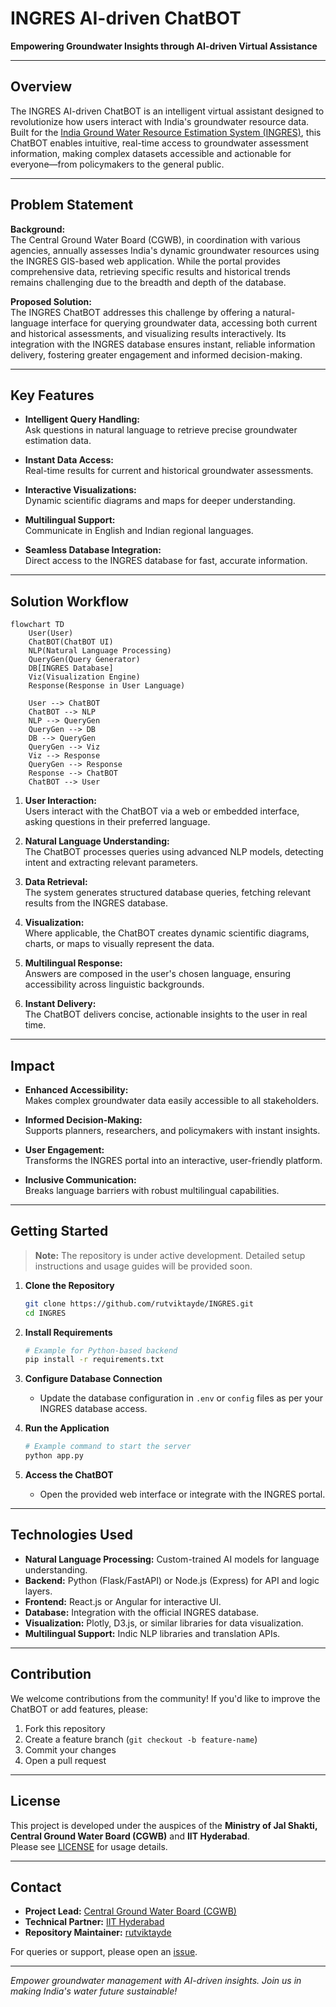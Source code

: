 # INGRES AI-driven ChatBOT

**Empowering Groundwater Insights through AI-driven Virtual Assistance**

---

## Overview

The INGRES AI-driven ChatBOT is an intelligent virtual assistant designed to revolutionize how users interact with India's groundwater resource data. Built for the [India Ground Water Resource Estimation System (INGRES)](https://ingres.iith.ac.in/home), this ChatBOT enables intuitive, real-time access to groundwater assessment information, making complex datasets accessible and actionable for everyone—from policymakers to the general public.

---

## Problem Statement

**Background:**  
The Central Ground Water Board (CGWB), in coordination with various agencies, annually assesses India's dynamic groundwater resources using the INGRES GIS-based web application. While the portal provides comprehensive data, retrieving specific results and historical trends remains challenging due to the breadth and depth of the database.

**Proposed Solution:**  
The INGRES ChatBOT addresses this challenge by offering a natural-language interface for querying groundwater data, accessing both current and historical assessments, and visualizing results interactively. Its integration with the INGRES database ensures instant, reliable information delivery, fostering greater engagement and informed decision-making.

---

## Key Features

- **Intelligent Query Handling:**  
  Ask questions in natural language to retrieve precise groundwater estimation data.

- **Instant Data Access:**  
  Real-time results for current and historical groundwater assessments.

- **Interactive Visualizations:**  
  Dynamic scientific diagrams and maps for deeper understanding.

- **Multilingual Support:**  
  Communicate in English and Indian regional languages.

- **Seamless Database Integration:**  
  Direct access to the INGRES database for fast, accurate information.

---

## Solution Workflow

```mermaid
flowchart TD
    User(User)
    ChatBOT(ChatBOT UI)
    NLP(Natural Language Processing)
    QueryGen(Query Generator)
    DB[INGRES Database]
    Viz(Visualization Engine)
    Response(Response in User Language)

    User --> ChatBOT
    ChatBOT --> NLP
    NLP --> QueryGen
    QueryGen --> DB
    DB --> QueryGen
    QueryGen --> Viz
    Viz --> Response
    QueryGen --> Response
    Response --> ChatBOT
    ChatBOT --> User
```

1. **User Interaction:**  
   Users interact with the ChatBOT via a web or embedded interface, asking questions in their preferred language.

2. **Natural Language Understanding:**  
   The ChatBOT processes queries using advanced NLP models, detecting intent and extracting relevant parameters.

3. **Data Retrieval:**  
   The system generates structured database queries, fetching relevant results from the INGRES database.

4. **Visualization:**  
   Where applicable, the ChatBOT creates dynamic scientific diagrams, charts, or maps to visually represent the data.

5. **Multilingual Response:**  
   Answers are composed in the user's chosen language, ensuring accessibility across linguistic backgrounds.

6. **Instant Delivery:**  
   The ChatBOT delivers concise, actionable insights to the user in real time.

---

## Impact

- **Enhanced Accessibility:**  
  Makes complex groundwater data easily accessible to all stakeholders.

- **Informed Decision-Making:**  
  Supports planners, researchers, and policymakers with instant insights.

- **User Engagement:**  
  Transforms the INGRES portal into an interactive, user-friendly platform.

- **Inclusive Communication:**  
  Breaks language barriers with robust multilingual capabilities.

---

## Getting Started

> **Note:** The repository is under active development. Detailed setup instructions and usage guides will be provided soon.

1. **Clone the Repository**

   ```bash
   git clone https://github.com/rutviktayde/INGRES.git
   cd INGRES
   ```

2. **Install Requirements**

   ```bash
   # Example for Python-based backend
   pip install -r requirements.txt
   ```

3. **Configure Database Connection**

   - Update the database configuration in `.env` or `config` files as per your INGRES database access.

4. **Run the Application**

   ```bash
   # Example command to start the server
   python app.py
   ```

5. **Access the ChatBOT**
   - Open the provided web interface or integrate with the INGRES portal.

---

## Technologies Used

- **Natural Language Processing:** Custom-trained AI models for language understanding.
- **Backend:** Python (Flask/FastAPI) or Node.js (Express) for API and logic layers.
- **Frontend:** React.js or Angular for interactive UI.
- **Database:** Integration with the official INGRES database.
- **Visualization:** Plotly, D3.js, or similar libraries for data visualization.
- **Multilingual Support:** Indic NLP libraries and translation APIs.

---

## Contribution

We welcome contributions from the community! If you'd like to improve the ChatBOT or add features, please:

1. Fork this repository
2. Create a feature branch (`git checkout -b feature-name`)
3. Commit your changes
4. Open a pull request

---

## License

This project is developed under the auspices of the **Ministry of Jal Shakti, Central Ground Water Board (CGWB)** and **IIT Hyderabad**.  
Please see [LICENSE](LICENSE) for usage details.

---

## Contact

- **Project Lead:** [Central Ground Water Board (CGWB)](http://cgwb.gov.in/)
- **Technical Partner:** [IIT Hyderabad](https://iith.ac.in/)
- **Repository Maintainer:** [rutviktayde](https://github.com/rutviktayde)

For queries or support, please open an [issue](https://github.com/rutviktayde/INGRES/issues).

---

_Empower groundwater management with AI-driven insights. Join us in making India's water future sustainable!_
